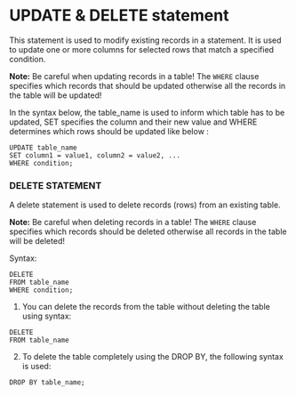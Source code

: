 # UPDATE & DELETE statement

This statement is used to modify existing records in a statement. It is used to update one or more columns for selected rows that match a specified condition.

**Note:** Be careful when updating records in a table! The `WHERE` clause specifies which records that should be updated otherwise all the records in the table will be updated!

In the syntax below, the table\_name is used to inform which table has to be updated, SET specifies the column and their new value and WHERE determines which rows should be updated like below :

```
UPDATE table_name
SET column1 = value1, column2 = value2, ...
WHERE condition;
```

### DELETE STATEMENT

A delete statement is used to delete records (rows) from an existing table.

**Note:** Be careful when deleting records in a table! The `WHERE` clause specifies which records should be deleted otherwise all records in the table will be deleted!

Syntax:

```
DELETE 
FROM table_name 
WHERE condition;
```

1. You can delete the records from the table without deleting the table using syntax:

```
DELETE 
FROM table_name
```

2. To delete the table completely using the DROP BY, the following syntax is used:

```
DROP BY table_name;
```

